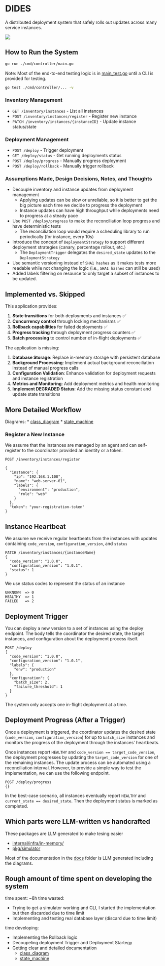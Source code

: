 # DIDES

A distributed deployment system that safely rolls out updates across many service instances.

![](./dides.png)

## How to Run the System

```bash
go run ./cmd/controller/main.go
```

Note: Most of the end-to-end testing logic is in [main_test.go](./cmd/main_test.go) until a CLI is provided for testing.

```bash
go test ./cmd/controller/... -v
```

### Inventory Management
- `GET /inventory/instances` - List all instances
- `POST /inventory/instances/register` - Register new instance
- `PATCH /inventory/instances/{instanceID}` - Update instance status/state

### Deployment Management  
- `POST /deploy` - Trigger deployment
- `GET /deploy/status` - Get running deployments status
- `POST /deploy/progress` - Manually progress deployment
- `POST /deploy/rollback` - Manually trigger rollback

### Assumptions Made, Design Decisions, Notes, and Thoughts

* Decouple inventory and instance updates from deployment management
  * Applying updates can be slow or unreliable, so it is better to get the big picture each time we decide to progress the deployment
  * Instance updates can have high throughput while deployments need to progress at a steady pace
* Use `POST /deploy/progress` to make the reconciliation loop progress and have deterministic tests
  * The reconciliation loop would require a scheduling library to run periodically (for instance, every 10s)
* Introduce the concept of `DeploymentStrategy` to support different deployment strategies (canary, percentage rollout, etc.)
  * The `DeploymentTrigger` delegates the `desired_state` updates to the `DeploymentStrategy`
* Use semantic versioning instead of `SHA1 hashes` as it makes tests more readable while not changing the logic (i.e., `SHA1 hashes` can still be used)
* Added labels filtering on resource to only target a subset of instances to be updated.

## Implemented vs. Skipped

This application provides:
1. **State transitions** for both deployments and instances ✅
2. **Concurrency control** through locking mechanisms ✅  
3. **Rollback capabilities** for failed deployments ✅
4. **Progress tracking** through deployment progress counters ✅
5. **Batch processing** to control number of in-flight deployments ✅

The application is missing:
1. **Database Storage**: Replace in-memory storage with persistent database
2. **Background Processing**: Implement actual background reconciliation instead of manual progress calls
3. **Configuration Validation**: Enhance validation for deployment requests and instance registration
4. **Metrics and Monitoring**: Add deployment metrics and health monitoring
5. **Implement DEGRADED Status**: Add the missing status constant and update state transitions


## More Detailed Workflow

Diagrams:
    * [class_diagram](./docs/class_diagram_simplified.md)
    * [state_machine](./docs/state_machine_diagram.md)

### Register a New Instance

We assume that the instances are managed by an agent and can self-register to the coordinator provided an identity or a token.

```
POST /inventory/instances/register

{
  "instance": {
    "ip": "192.168.1.100",
    "name": "web-server-01",
    "labels": {
      "environment": "production",
      "role": "web"
    }
  },
  "token": "your-registration-token"
}
```

## Instance Heartbeat

We assume we receive regular heartbeats from the instances with updates containing `code_version`, `configuration_version`, and `status`

```
PATCH /inventory/instances/{instanceName}
{
  "code_version": "1.0.0",
  "configuration_version": "1.0.1",
  "status": 1
}
```

We use status codes to represent the status of an instance

```
UNKNOWN  => 0
HEALTHY  => 1
FAILED   => 2
```


## Deployment Trigger

You can deploy a new version to a set of instances using the deploy endpoint. The body tells the coordinator the desired state, the target instances, and configuration about the deployment process itself.

```
POST /deploy
{
  "code_version": "1.0.0",
  "configuration_version": "1.0.1",
  "labels": {
    "env": "production"
  },
  "configuration": {
    "batch_size": 2,
    "failure_threshold": 1
  }
}
```

The system only accepts one in-flight deployment at a time.

## Deployment Progress (After a Trigger)

Once a deployment is triggered, the coordinator updates the desired state (`code_version`, `configuration_version`) for up to `batch_size` instances and monitors the progress of the deployment through the instances' heartbeats.

Once instances report `HEALTHY` and `code_version == target_code_version`, the deployment progresses by updating the `target_code_version` for one of the remaining instances. The update process can be automated using a reconciliation interval. However, to provide a simple way to test the implementation, we can use the following endpoint.

```
POST /deploy/progress
{}
```

In the best-case scenario, all instances eventually report `HEALTHY` and `current_state == desired_state`. Then the deployment status is marked as completed.


## Which parts were LLM-written vs handcrafted

These packages are LLM generated to make tesing easier 
* [internal/infra/in-memory/](./internal/infra/in-memory/) 
* [pkg/simulator](./pkg/simulator/) 

Most of the documentation in the [docs](./docs/) folder is LLM generated including the diagrams.

## Rough amount of time spent on developing the system

time spent: ~8h
time wasted:
  * Trying to get a simulator working and CLI, I started the implementation but then discarded due to time limit
  * Implementing and testing real database layer (discard due to time limit)

time developing:
  * Implementing the Rollback logic
  * Decoupeling deployment Trigger and Deployment Startegy
  * Getting clear and detailed documentation
    * [class_diagram](./docs/class_diagram_simplified.md)
    * [state_machine](./docs/state_machine_diagram.md)